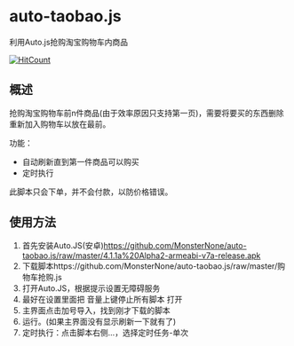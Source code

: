 # auto-taobao.js
利用Auto.js抢购淘宝购物车内商品

[![HitCount](http://hits.dwyl.io/MonsterNone/auto-taobaojs.svg)](http://hits.dwyl.io/MonsterNone/auto-taobaojs)

## 概述
抢购淘宝购物车前n件商品(由于效率原因只支持第一页)，需要将要买的东西删除重新加入购物车以放在最前。

功能：
 - 自动刷新直到第一件商品可以购买
 - 定时执行

此脚本只会下单，并不会付款，以防价格错误。

## 使用方法
1. 首先安装Auto.JS(安卓)https://github.com/MonsterNone/auto-taobao.js/raw/master/4.1.1a%20Alpha2-armeabi-v7a-release.apk
2. 下载脚本https://github.com/MonsterNone/auto-taobao.js/raw/master/购物车抢购.js
3. 打开Auto.JS，根据提示设置无障碍服务
4. 最好在设置里面把 音量上键停止所有脚本 打开
5. 主界面点击加号导入，找到刚才下载的脚本
6. 运行。(如果主界面没有显示刷新一下就有了)
7. 定时执行：点击脚本右侧...，选择定时任务-单次

